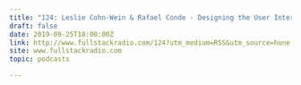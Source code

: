 ```yaml
---
title: "124: Leslie Cohn-Wein & Rafael Conde - Designing the User Interface at Netlify"
draft: false
date: 2019-09-25T18:00:00Z
link: http://www.fullstackradio.com/124?utm_medium=RSS&utm_source=hune
site: www.fullstackradio.com
topic: podcasts  

---
```

